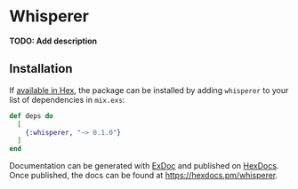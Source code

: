 # Whisperer

**TODO: Add description**

## Installation

If [available in Hex](https://hex.pm/docs/publish), the package can be installed
by adding `whisperer` to your list of dependencies in `mix.exs`:

```elixir
def deps do
  [
    {:whisperer, "~> 0.1.0"}
  ]
end
```

Documentation can be generated with [ExDoc](https://github.com/elixir-lang/ex_doc)
and published on [HexDocs](https://hexdocs.pm). Once published, the docs can
be found at <https://hexdocs.pm/whisperer>.

